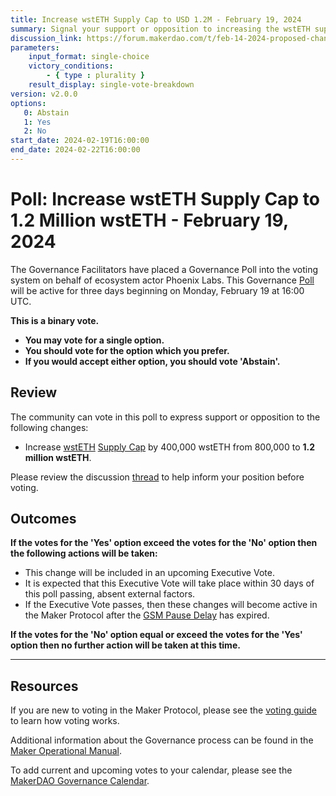 ```yaml
---
title: Increase wstETH Supply Cap to USD 1.2M - February 19, 2024
summary: Signal your support or opposition to increasing the wstETH supply cap to 1.2 million wstETH.
discussion_link: https://forum.makerdao.com/t/feb-14-2024-proposed-changes-to-sparklend-for-upcoming-spell/23684
parameters:
    input_format: single-choice
    victory_conditions:
        - { type : plurality }
    result_display: single-vote-breakdown
version: v2.0.0
options:
   0: Abstain
   1: Yes
   2: No
start_date: 2024-02-19T16:00:00
end_date: 2024-02-22T16:00:00
---
```

# Poll: Increase wstETH Supply Cap to 1.2 Million wstETH - February 19, 2024

The Governance Facilitators have placed a Governance Poll into the voting system on behalf of ecosystem actor Phoenix Labs. This Governance [Poll](https://manual.makerdao.com/governance/governance-cycle/weekly-governance-cycle#weekly-governance-cycle-definitions-mip16c1) will be active for three days beginning on Monday, February 19 at 16:00 UTC.

**This is a binary vote.**
- **You may vote for a single option.**
- **You should vote for the option which you prefer.**
- **If you would accept either option, you should vote 'Abstain'.**

## Review

The community can vote in this poll to express support or opposition to the following changes:

- Increase [wstETH](https://app.spark.fi/reserve-overview/?underlyingAsset=0x7f39c581f595b53c5cb19bd0b3f8da6c935e2ca0&marketName=proto_spark_v3) [Supply Cap](https://docs.sparkprotocol.io/developers/sparklend/features/supply-borrow-caps#supply-caps) by 400,000 wstETH from 800,000 to **1.2 million wstETH**.

Please review the discussion [thread](https://forum.makerdao.com/t/feb-14-2024-proposed-changes-to-sparklend-for-upcoming-spell/23684) to help inform your position before voting.

## Outcomes

**If the votes for the 'Yes' option exceed the votes for the 'No' option then the following actions will be taken:**
- This change will be included in an upcoming Executive Vote.
- It is expected that this Executive Vote will take place within 30 days of this poll passing, absent external factors.
- If the Executive Vote passes, then these changes will become active in the Maker Protocol after the [GSM Pause Delay](https://manual.makerdao.com/parameter-index/core/param-gsm-pause-delay) has expired.

**If the votes for the 'No' option equal or exceed the votes for the 'Yes' option then no further action will be taken at this time.**

---

## Resources

If you are new to voting in the Maker Protocol, please see the [voting guide](https://manual.makerdao.com/governance/voting-in-makerdao/on-chain-governance) to learn how voting works.

Additional information about the Governance process can be found in the [Maker Operational Manual](https://manual.makerdao.com).

To add current and upcoming votes to your calendar, please see the [MakerDAO Governance Calendar](https://manual.makerdao.com/makerdao/calendars/governance-calendar).

